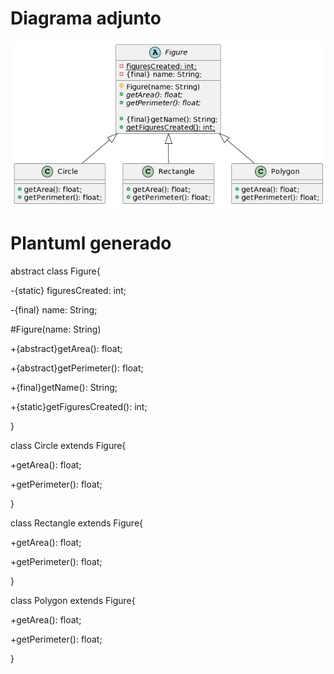# Diagrama adjunto
![](figuras.png)

# Plantuml generado
abstract class Figure{

-{static} figuresCreated: int;

-{final} name: String;

#Figure(name: String)

+{abstract}getArea(): float;

+{abstract}getPerimeter(): float;

+{final}getName(): String;

+{static}getFiguresCreated(): int;

}

class Circle extends Figure{

+getArea(): float;

+getPerimeter(): float;

}

class Rectangle extends Figure{

+getArea(): float;

+getPerimeter(): float;

}

class Polygon extends Figure{

+getArea(): float;

+getPerimeter(): float;

}